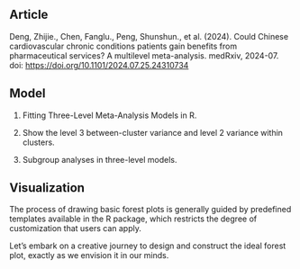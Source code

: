Article
----
Deng, Zhijie., Chen, Fanglu., Peng, Shunshun., et al. (2024). Could Chinese cardiovascular chronic conditions patients gain benefits from pharmaceutical services? A multilevel meta-analysis. medRxiv, 2024-07.
doi: https://doi.org/10.1101/2024.07.25.24310734

Model
----
1. Fitting Three-Level Meta-Analysis Models in R.

2. Show the level 3 between-cluster variance and level 2 variance within clusters.

3. Subgroup analyses in three-level models.


Visualization
---
The process of drawing basic forest plots is generally guided by predefined templates available in the R package, which restricts the degree of customization that users can apply. 

Let’s embark on a creative journey to design and construct the ideal forest plot, exactly as we envision it in our minds.
